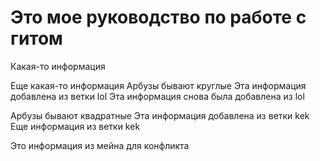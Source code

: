 # Это мое руководство по работе с гитом

Какая-то информация

Еще какая-то информация
Арбузы бывают круглые
Эта информация добавлена из ветки lol
Эта информация снова была добавлена из lol

Арбузы бывают квадратные 
Эта информация добавлена из ветки kek
Еще информация из ветки kek

Это информация из мейна для конфликта